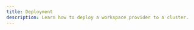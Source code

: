 ```yaml
---
title: Deployment
description: Learn how to deploy a workspace provider to a cluster.
---
```


<children></children>
